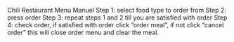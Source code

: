 Chili Restaurant Menu Manuel
Step 1: select food type to order from 
Step 2: press order 
Step 3: repeat steps 1 and 2 till you are satisfied with order
Step 4: check order, if satisfied with order click “order meal”, if not click “cancel order” this will close order menu and clear the meal.
